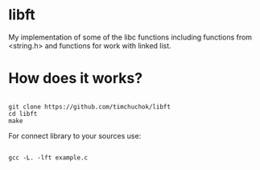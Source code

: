 # libft
My implementation of some of the libc functions including functions from &lt;string.h> and functions for work with linked list.

<h1>How does it works?</h1>

<pre><code>
git clone https://github.com/timchuchok/libft
cd libft
make
</pre></code>

For connect library to your sources use:
<pre>
<code>
gcc -L. -lft example.c
</code>
</pre>
